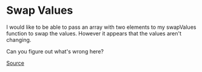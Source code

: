 # Swap Values

I would like to be able to pass an array with two elements to my
swapValues function to swap the values. However it appears that
the values aren't changing.

Can you figure out what's wrong here?

[Source](https://www.codewars.com/kata/5388f0e00b24c5635e000fc6/train/python)